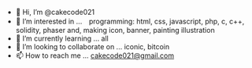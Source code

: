 - 👋 Hi, I’m @cakecode021
- 👀 I’m interested in ...　programming: html, css, javascript, php, c, c++, solidity, phaser
and, making icon, banner, painting illustration
- 🌱 I’m currently learning ... all
- 💞️ I’m looking to collaborate on ... iconic, bitcoin
- 📫 How to reach me ... cakecode021@gmail.com

<!---
cakecode021/cakecode021 is a ✨ special ✨ repository because its `README.md` (this file) appears on your GitHub profile.
You can click the Preview link to take a look at your changes.
--->
